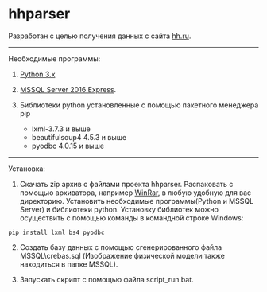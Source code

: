 # hhparser

Разработан с целью получения данных с сайта [hh.ru](http://hh.ru).

***

Необходимые программы:

1) [Python 3.x](https://www.python.org/downloads/)

2) [MSSQL Server 2016 Express](https://www.microsoft.com/ru-ru/sql-server/sql-server-editions-express).

3) Библиотеки python установленные с помощью пакетного менеджера pip
   - lxml-3.7.3 и выше
   - beautifulsoup4 4.5.3 и выше
   - pyodbc 4.0.15 и выше

***

Установка:

1) Скачать zip архив с файлами проекта hhparser. Распаковать с помощью архиватора, например [WinRar](http://www.win-rar.ru/download/), в любую удобную для вас директорию. Установить необходимые программы(Python и MSSQL Server) и библиотеки python. Установку библиотек можно осуществить с помощью команды в командной строке Windows:

```
pip install lxml bs4 pyodbc
```

2) Создать базу данных с помощью сгенерированного файла MSSQL\crebas.sql (Изображение физической модели также находиться в папке MSSQL).

3) Запускать скрипт с помощью файла script_run.bat.
